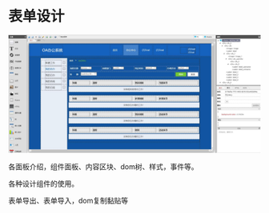 # 表单设计

![](../.gitbook/assets/men-hu-she-ji.jpg)

各面板介绍，组件面板、内容区块、dom树、样式，事件等。

各种设计组件的使用。

表单导出、表单导入，dom复制黏贴等

